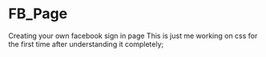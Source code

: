 # FB_Page
Creating your own facebook sign in page
This is just me working on css for the first time after understanding it completely; 
